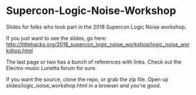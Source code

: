 # Supercon-Logic-Noise-Workshop

Slides for folks who took part in the 2018 Supercon Logic Noise workshop.

If you just want to see the slides, go here: http://littlehacks.org/2018_supercon_logic_noise_workshop/logic_noise_workshop.html

The last page or two has a bunch of references with links.  Check out the Electro-music Lunetta forum for sure.

If you want the source, clone the repo, or grab the zip file.  Open up slides/logic_noise_workshop.html in a browser and you're good.

